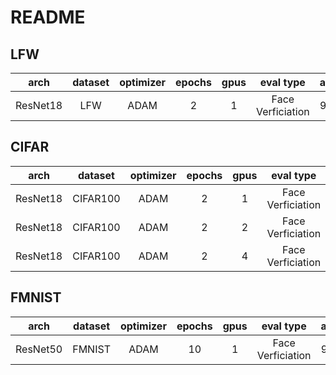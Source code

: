 
# README

## LFW

|   arch   |  dataset | optimizer | epochs | gpus |     eval type     | accuracy | thresold |
|:--------:|:--------:|:---------:|:------:|:----:|:-----------------:|:--------:|:--------:|
| ResNet18 | LFW |    ADAM   |    2   |   1  | Face Verficiation |  99.818% |   0.38   |

## CIFAR

|   arch   |  dataset | optimizer | epochs | gpus |     eval type     | accuracy | thresold |
|:--------:|:--------:|:---------:|:------:|:----:|:-----------------:|:--------:|:--------:|
| ResNet18 | CIFAR100 |    ADAM   |    2   |   1  | Face Verficiation |  99.012% |   0.33   |
| ResNet18 | CIFAR100 |    ADAM   |    2   |   2  | Face Verficiation |  99.011% |   0.33   |
| ResNet18 | CIFAR100 |    ADAM   |    2   |   4  | Face Verficiation |  99.011% |   0.36   |

## FMNIST

|   arch   |  dataset | optimizer | epochs | gpus |     eval type     | accuracy | thresold |
|:--------:|:--------:|:---------:|:------:|:----:|:-----------------:|:--------:|:--------:|
| ResNet50 | FMNIST |    ADAM   |   10   |   1  | Face Verficiation |  98.142% |   0.73  |